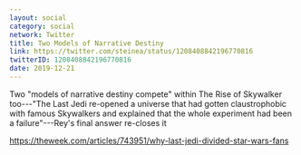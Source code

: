 ```yaml
---
layout: social
category: social
network: Twitter
title: Two Models of Narrative Destiny
link: https://twitter.com/steinea/status/1208408842196770816
twitterID: 1208408842196770816
date: 2019-12-21
---
```


Two "models of narrative destiny compete" within The Rise of Skywalker too---"The Last Jedi re-opened a universe that had gotten claustrophobic with famous Skywalkers and explained that the whole experiment had been a failure"---Rey's final answer re-closes it

<https://theweek.com/articles/743951/why-last-jedi-divided-star-wars-fans>
